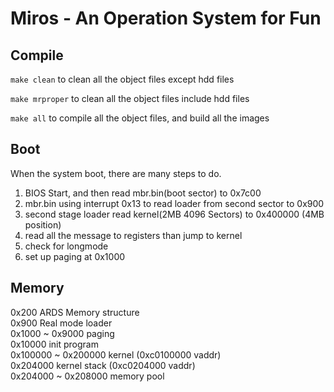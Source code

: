 # Miros - An Operation System for Fun
## Compile
```make clean```
to clean all the object files except hdd files

```make mrproper```
to clean all the object files include hdd files

```make all```
to compile all the object files, and build all the images

## Boot
When the system boot, there are many steps to do.
1. BIOS Start, and then read mbr.bin(boot sector) to 0x7c00
2. mbr.bin using interrupt 0x13 to read loader from second sector to 0x900
3. second stage loader read kernel(2MB 4096 Sectors) to 0x400000 (4MB position)
4. read all the message to registers than jump to kernel
5. check for longmode
6. set up paging at 0x1000

## Memory
0x200 ARDS Memory structure  
0x900 Real mode loader  
0x1000 ~ 0x9000 paging  
0x10000 init program  
0x100000 ~ 0x200000 kernel (0xc0100000 vaddr)  
0x204000 kernel stack (0xc0204000 vaddr)  
0x204000 ~ 0x208000 memory pool
